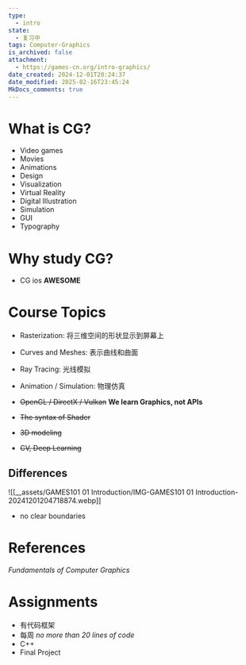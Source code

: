 ```yaml
---
type:
  - intro
state:
  - 复习中
tags: Computer-Graphics
is_archived: false
attachment:
  - https://games-cn.org/intro-graphics/
date_created: 2024-12-01T20:24:37
date_modified: 2025-02-16T23:45:24
MkDocs_comments: true
---
```

# What is CG?

- Video games
- Movies
- Animations
- Design
- Visualization
- Virtual Reality
- Digital Illustration
- Simulation
- GUI
- Typography

# Why study CG?

- CG ios **AWESOME**

# Course Topics

- Rasterization: 将三维空间的形状显示到屏幕上
- Curves and Meshes: 表示曲线和曲面
- Ray Tracing: 光线模拟
- Animation / Simulation: 物理仿真

- ~~OpenGL / DirectX / Vulkan~~ **We learn Graphics, not APIs**
- ~~The syntax of Shader~~
- ~~3D modeling~~
- ~~CV, Deep Learning~~

## Differences

![[__assets/GAMES101 01 Introduction/IMG-GAMES101 01 Introduction-20241201204718874.webp]]

- no clear boundaries

# References

*Fundamentals of Computer Graphics*

# Assignments

- 有代码框架
- 每周 *no more than 20 lines of code*
- C++
- Final Project